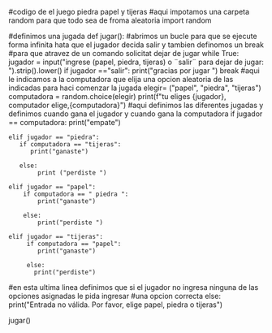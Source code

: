 #codigo de el juego piedra papel y tijeras 
#aqui impotamos una carpeta random para que todo sea de froma aleatoria 
import random

#definimos una jugada 
def jugar():
  #abrimos un bucle para que se ejecute forma infinita hata que el jugador decida salir y tambien definomos un break 
  #para que atravez de un comando solicitat dejar de jugar 
  while True:
    jugador = input("ingrese (papel, piedra,  tijeras) o ¨salir¨ para dejar de jugar: ").strip().lower()
    if jugador =="salir":
        print("gracias por jugar ")
        break
#aqui le indicamos a la computadora que elija una opcion aleatoria de las indicadas para haci comenzar la jugada
    elegir= ("papel", "piedra",  "tijeras")
    computadora = random.choice(elegir)
    print(f"tu eliges {jugador}, computador elige,{computadora}")
#aqui definimos las diferentes jugadas y definimos cuando gana el jugador y cuando gana la computadora 
    if jugador == computadora:
     print("empate")

    elif jugador == "piedra":
       if computadora == "tijeras":
          print("ganaste")
        
       else:
            print ("perdiste ") 

    elif jugador == "papel":
        if computadora == " piedra ":          
            print("ganaste")
       
        else:
            print("perdiste ")    

    elif jugador == "tijeras":
         if computadora == "papel":
            print("ganaste")
       
         else:
           print("perdiste")
#en esta ultima linea definimos que si el jugador no ingresa ninguna de las opciones asignadas le pida ingresar 
#una opcion correcta 
    else:
      print("Entrada no válida. Por favor, elige papel, piedra o tijeras")             
                      
             
jugar()
